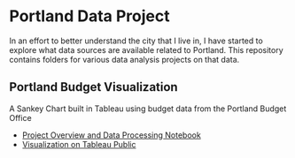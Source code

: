 # Portland Data Project

In an effort to better understand the city that I live in, I have started to explore what data sources are available related to Portland. This repository contains folders for various data analysis projects on that data. 

## Portland Budget Visualization

A Sankey Chart built in Tableau using budget data from the Portland Budget Office
* [Project Overview and Data Processing Notebook](city_budget_visualization/budget_sankey_data_prep.ipynb)
* [Visualization on Tableau Public](https://public.tableau.com/app/profile/luke.duncan7166/viz/PortlandBudgetSankey/BudgetSankey)

